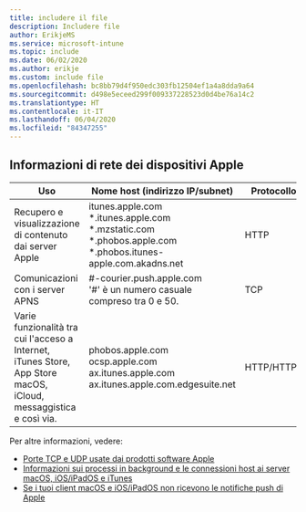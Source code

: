 ```yaml
---
title: includere il file
description: Includere file
author: ErikjeMS
ms.service: microsoft-intune
ms.topic: include
ms.date: 06/02/2020
ms.author: erikje
ms.custom: include file
ms.openlocfilehash: bc8bb79d4f950edc303fb12504ef1a4a8dda9a64
ms.sourcegitcommit: d498e5eceed299f009337228523d0d4be76a14c2
ms.translationtype: HT
ms.contentlocale: it-IT
ms.lasthandoff: 06/04/2020
ms.locfileid: "84347255"
---
```

## <a name="apple-device-network-information"></a>Informazioni di rete dei dispositivi Apple

|**Uso**|**Nome host (indirizzo IP/subnet)**|**Protocollo**|**Porta**|
|------------|-----------|------------|-----------|
|Recupero e visualizzazione di contenuto dai server Apple|itunes.apple.com<br>\*.itunes.apple.com<br>\*.mzstatic.com<br>\*.phobos.apple.com<br>\*.phobos.itunes-apple.com.akadns.net|HTTP|80|
|Comunicazioni con i server APNS|#-courier.push.apple.com<br>'#' è un numero casuale compreso tra 0 e 50.|TCP|5223 e 443|
|Varie funzionalità tra cui l'acceso a Internet, iTunes Store, App Store macOS, iCloud, messaggistica e così via.|phobos.apple.com<br>ocsp.apple.com<br>ax.itunes.apple.com<br>ax.itunes.apple.com.edgesuite.net|HTTP/HTTPS|80 o 443|

Per altre informazioni, vedere:

- [Porte TCP e UDP usate dai prodotti software Apple](https://support.apple.com/HT202944)
- [Informazioni sui processi in background e le connessioni host ai server macOS, iOS/iPadOS e iTunes](https://support.apple.com/HT201999)
- [Se i tuoi client macOS e iOS/iPadOS non ricevono le notifiche push di Apple](https://support.apple.com/HT203609)
